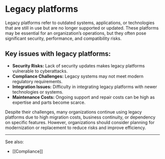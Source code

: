 
# Legacy platforms

Legacy platforms refer to outdated systems, applications, or technologies that are still in use but are no longer supported or updated. These platforms may be essential for an organization’s operations, but they often pose significant security, performance, and compatibility risks.

## Key issues with legacy platforms:

- **Security Risks:** Lack of security updates makes legacy platforms vulnerable to cyberattacks.
- **Compliance Challenges:** Legacy systems may not meet modern regulatory requirements.
- **Integration Issues:** Difficulty in integrating legacy platforms with newer technologies or systems.
- **Maintenance Costs:** Ongoing support and repair costs can be high as expertise and parts become scarce.

Despite their challenges, many organizations continue using legacy platforms due to high migration costs, business continuity, or dependency on specific features. However, organizations should consider planning for modernization or replacement to reduce risks and improve efficiency.

---

See also:

- [[Compliance]]
